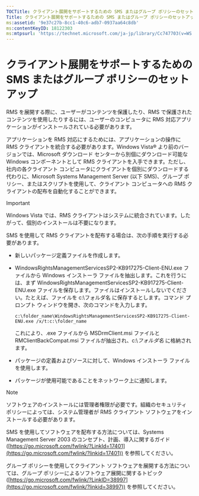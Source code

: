 ```yaml
---
TOCTitle: クライアント展開をサポートするための SMS またはグループ ポリシーのセットアップ
Title: クライアント展開をサポートするための SMS またはグループ ポリシーのセットアップ
ms:assetid: '9e37c27b-8cc1-40c6-adb7-0937aa64c8db'
ms:contentKeyID: 18122303
ms:mtpsurl: 'https://technet.microsoft.com/ja-jp/library/Cc747703(v=WS.10)'
---
```


クライアント展開をサポートするための SMS またはグループ ポリシーのセットアップ
==============================================================================

RMS を展開する際に、ユーザーがコンテンツを保護したり、RMS で保護されたコンテンツを使用したりするには、ユーザーのコンピュータに RMS 対応アプリケーションがインストールされている必要があります。

アプリケーションを RMS 対応にするためには、アプリケーションの操作に RMS クライアントを統合する必要があります。Windows Vista® より前のバージョンでは、Microsoft ダウンロード センターから別個にダウンロード可能な Windows コンポーネントとして RMS クライアントを入手できます。ただし、社内の各クライアント コンピュータにクライアントを個別にダウンロードする代わりに、Microsoft Systems Management Server (以下 SMS)、グループ ポリシー、またはスクリプトを使用して、クライアント コンピュータへの RMS クライアントの配布を自動化することができます。


> [!IMPORTANT]
> Windows Vista では、RMS クライアントはシステムに統合されています。したがって、個別のインストールは不要になります。 

SMS を使用して RMS クライアントを配布する場合は、次の手順を実行する必要があります。

-   新しいパッケージ定義ファイルを作成します。
-   WindowsRightsManagementServicesSP2-KB917275-Client-ENU.exe ファイルから Windows インストーラ ファイルを抽出します。これを行うには、まず WindowsRightsManagementServicesSP2-KB917275-Client-ENU.exe ファイルを保存します。ファイルはインストールしないでください。たとえば、ファイルを c:\\フォルダ名 に保存するとします。コマンド プロンプト ウィンドウを開き、次のコマンドを入力します。

    `c:\folder_name\WindowsRightsManagementServicesSP2-KB917275-Client-ENU.exe /x/t:c:\folder_name`
    
    これにより、.exe ファイルから MSDrmClient.msi ファイルと RMClientBackCompat.msi ファイルが抽出され、c:\\*フォルダ名* に格納されます。
-   パッケージの定義およびソースに対して、Windows インストーラ ファイルを使用します。
-   パッケージが使用可能であることをネットワーク上に通知します。

> [!NOTE]
> ソフトウェアのインストールには管理者権限が必要です。組織のセキュリティ ポリシーによっては、システム管理者が RMS クライアント ソフトウェアをインストールする必要があります。 

SMS を使用してソフトウェアを配布する方法については、Systems Management Server 2003 のコンセプト、計画、導入に関するガイド ([https://go.microsoft.com/fwlink/?LinkId=17401](https://go.microsoft.com/fwlink/?linkid=17401)) を参照してください。

グループ ポリシーを使用してクライアント ソフトウェアを展開する方法については、グループ ポリシーによるソフトウェア展開に関するトピック ([https://go.microsoft.com/fwlink/?LinkID=38997](https://go.microsoft.com/fwlink/?linkid=38997)) を参照してください。
